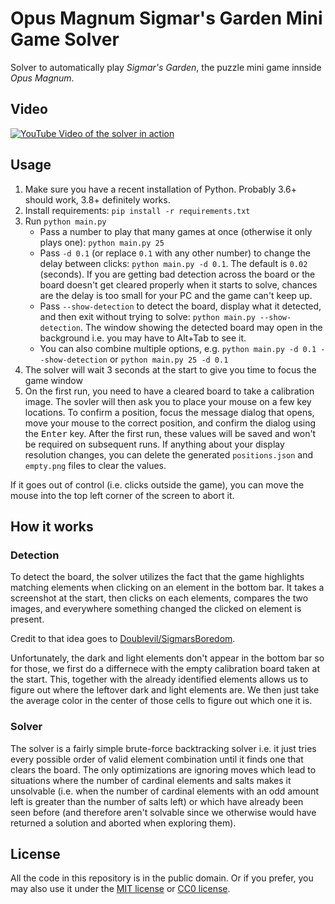 # Opus Magnum Sigmar's Garden Mini Game Solver

Solver to automatically play *Sigmar's Garden*, the puzzle mini game innside *Opus Magnum*.

## Video

[![YouTube Video of the solver in action](http://img.youtube.com/vi/mLaJSjhnD54/0.jpg)](http://www.youtube.com/watch?v=mLaJSjhnD54 "Automated Sigmar's Garden (Opus Magnum Minigame) Solver")

## Usage

1. Make sure you have a recent installation of Python. Probably 3.6+ should work, 3.8+ definitely works.
2. Install requirements: `pip install -r requirements.txt`
3. Run `python main.py`
   - Pass a number to play that many games at once (otherwise it only plays one): `python main.py 25`
   - Pass `-d 0.1` (or replace `0.1` with any other number) to change the delay between clicks: `python main.py -d 0.1`. The default is `0.02` (seconds). If you are getting bad detection across the board or the board doesn't get cleared properly when it starts to solve, chances are the delay is too small for your PC and the game can't keep up.
   - Pass `--show-detection` to detect the board, display what it detected, and then exit without trying to solve: `python main.py --show-detection`. The window showing the detected board may open in the background i.e. you may have to Alt+Tab to see it.
   - You can also combine multiple options, e.g. `python main.py -d 0.1 --show-detection` or `python main.py 25 -d 0.1`
4. The solver will wait 3 seconds at the start to give you time to focus the game window
5. On the first run, you need to have a cleared board to take a calibration image. The sovler will then ask you to place your mouse on a few key locations. To confirm a position, focus the message dialog that opens, move your mouse to the correct position, and confirm the dialog using the <kbd>Enter</kbd> key. After the first run, these values will be saved and won't be required on subsequent runs. If anything about your display resolution changes, you can delete the generated `positions.json` and `empty.png` files to clear the values.

If it goes out of control (i.e. clicks outside the game), you can move the mouse into the top left corner of the screen to abort it.

## How it works

### Detection

To detect the board, the solver utilizes the fact that the game highlights matching elements when clicking on an element in the bottom bar. It takes a screenshot at the start, then clicks on each elements, compares the two images, and everywhere something changed the clicked on element is present.

Credit to that idea goes to [Doublevil/SigmarsBoredom](https://github.com/Doublevil/SigmarsBoredom).

Unfortunately, the dark and light elements don't appear in the bottom bar so for those, we first do a differnece with the empty calibration board taken at the start. This, together with the already identified elements allows us to figure out where the leftover dark and light elements are. We then just take the average color in the center of those cells to figure out which one it is.

### Solver

The solver is a fairly simple brute-force backtracking solver i.e. it just tries every possible order of valid element combination until it finds one that clears the board. The only optimizations are ignoring moves which lead to situations where the number of cardinal elements and salts makes it unsolvable (i.e. when the number of cardinal elements with an odd amount left is greater than the number of salts left) or which have already been seen before (and therefore aren't solvable since we otherwise would have returned a solution and aborted when exploring them).

## License

All the code in this repository is in the public domain. Or if you prefer, you may also use it under the [MIT license](LICENSE-MIT) or [CC0 license](LICENSE-CC0).
